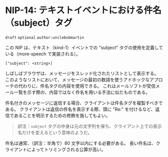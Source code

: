 # NIP-14: テキストイベントにおける件名（subject）タグ

`draft` `optional` `author:unclebobmartin`

この NIP は、テキスト（kind-1）イベントでの "subject" タグの使用を定義している（more-speech で実装される）。

```
["subject": <string>]
```

しばしばブラウザは、メッセージをスレッド化されたリストとして表示する。
このようなリストにおいて、メッセージの最初の数語を使うアドホックなアプローチの代わりに、件名タグの内容を使用できる。
これはメールソフトが受信メール一覧を示す際の、内容ではなく件名を用いる手法に似たものである。

件名付きのメッセージに返信する場合、クライアントは件名タグを複製すべきである。
クライアントは返信の件名を表示する際、頭に "Re:" を付けるなど、返信であることを明示するための修飾を施してもよい。

> 訳注：`subject` タグの中身は元の文字列を保ち、クライアント上での表示名だけを変えるという意味のようだ。

件名は通常、（訳注：半角で）80 文字以内にする必要がある。
長い件名は、クライアントによってトリミングされる公算が高い。
